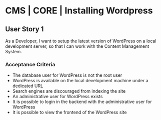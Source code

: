 # CMS | CORE | Installing Wordpress
## User Story 1
As a Developer, I want to setup the latest version of WordPress on a local development server, so that I can work with the Content Management System.

### Acceptance Criteria
- The database user for WordPress is not the root user
- WordPress is available on the local development machine under a dedicated URL
- Search engines are discouraged from indexing the site
- An administrative user for WordPress exists
- It is possible to login in the backend with the administrative user for WordPress
- It is possible to view the frontend of the WordPress site
